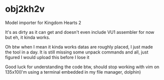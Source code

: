 # obj2kh2v
Model importer for Kingdom Hearts 2

It's as dirty as it can get and doesn't even include VU1 assembler
for now but eh, it kinda works.

Oh btw when I mean it kinda works datas are roughly placed, I just made the
tool in a day. It is still missing some unpack
commands and all, just figured I would upload this before I lose it

Good luck for understanding the code btw, should stop working
with vim on 135x10(I'm using a terminal embedded in my file manager, dolphin)
